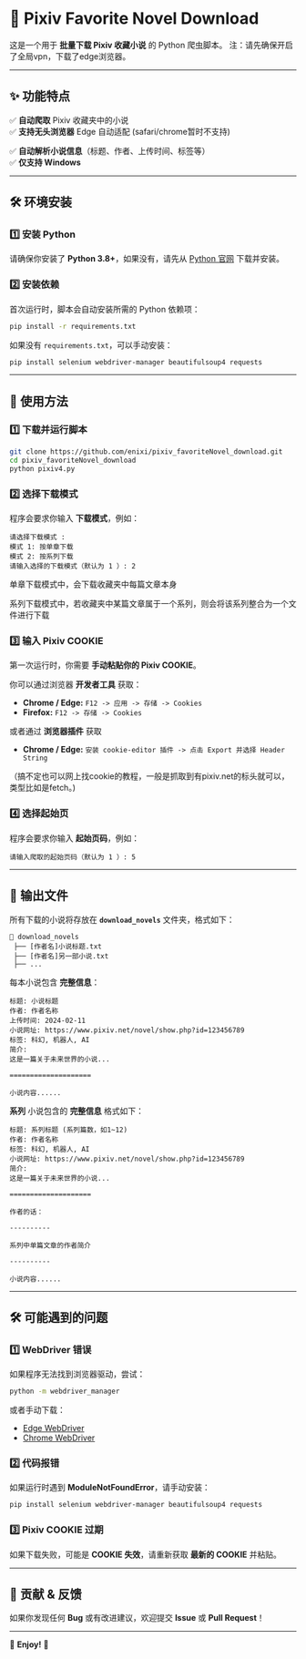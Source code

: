 # 📖 Pixiv Favorite Novel Download

这是一个用于 **批量下载 Pixiv 收藏小说** 的 Python 爬虫脚本。
注：请先确保开启了全局vpn，下载了edge浏览器。

---
## ✨ 功能特点
✅ **自动爬取** Pixiv 收藏夹中的小说  
✅ **支持无头浏览器** Edge 自动适配 (safari/chrome暂时不支持) 

✅ **自动解析小说信息**（标题、作者、上传时间、标签等）  
✅ **仅支持 Windows**  

---
## 🛠️ 环境安装
### **1️⃣ 安装 Python**
请确保你安装了 **Python 3.8+**，如果没有，请先从 [Python 官网](https://www.python.org/) 下载并安装。

### **2️⃣ 安装依赖**
首次运行时，脚本会自动安装所需的 Python 依赖项：
```bash
pip install -r requirements.txt
```
如果没有 `requirements.txt`，可以手动安装：
```bash
pip install selenium webdriver-manager beautifulsoup4 requests
```

---
## 🚀 使用方法
### **1️⃣ 下载并运行脚本**
```bash
git clone https://github.com/enixi/pixiv_favoriteNovel_download.git
cd pixiv_favoriteNovel_download
python pixiv4.py
```

### **2️⃣ 选择下载模式**

程序会要求你输入 **下载模式**，例如：
```
请选择下载模式 : 
模式 1: 按单章下载
模式 2: 按系列下载
请输入选择的下载模式（默认为 1 ）: 2
```

单章下载模式中，会下载收藏夹中每篇文章本身

系列下载模式中，若收藏夹中某篇文章属于一个系列，则会将该系列整合为一个文件进行下载

### **3️⃣ 输入 Pixiv COOKIE**
第一次运行时，你需要 **手动粘贴你的 Pixiv COOKIE**。

你可以通过浏览器 **开发者工具** 获取：
- **Chrome / Edge:** `F12 -> 应用 -> 存储 -> Cookies`
- **Firefox:** `F12 -> 存储 -> Cookies`

或者通过 **浏览器插件** 获取
- **Chrome / Edge:** `安装 cookie-editor 插件 -> 点击 Export 并选择 Header String`

（搞不定也可以网上找cookie的教程，一般是抓取到有pixiv.net的标头就可以，类型比如是fetch。)

### **4️⃣ 选择起始页**
程序会要求你输入 **起始页码**，例如：
```
请输入爬取的起始页码（默认为 1 ）: 5
```

---
## 📂 输出文件
所有下载的小说将存放在 **`download_novels`** 文件夹，格式如下：
```
📂 download_novels
 ├── [作者名]小说标题.txt
 ├── [作者名]另一部小说.txt
 ├── ...
```

每本小说包含 **完整信息**：
```
标题: 小说标题
作者: 作者名称
上传时间: 2024-02-11
小说网址: https://www.pixiv.net/novel/show.php?id=123456789
标签: 科幻, 机器人, AI
简介: 
这是一篇关于未来世界的小说...

====================

小说内容......
```

**系列** 小说包含的 **完整信息** 格式如下：

```
标题: 系列标题 (系列篇数，如1~12)
作者: 作者名称
标签: 科幻, 机器人, AI
小说网址: https://www.pixiv.net/novel/show.php?id=123456789
简介: 
这是一篇关于未来世界的小说...

====================

作者的话：

----------

系列中单篇文章的作者简介

----------

小说内容......
```


---
## 🛠️ 可能遇到的问题
### **1️⃣ WebDriver 错误**
如果程序无法找到浏览器驱动，尝试：
```bash
python -m webdriver_manager
```
或者手动下载：
- [Edge WebDriver](https://developer.microsoft.com/en-us/microsoft-edge/tools/webdriver/)
- [Chrome WebDriver](https://chromedriver.chromium.org/downloads)

### **2️⃣ 代码报错**
如果运行时遇到 **ModuleNotFoundError**，请手动安装：
```bash
pip install selenium webdriver-manager beautifulsoup4 requests
```

### **3️⃣ Pixiv COOKIE 过期**
如果下载失败，可能是 **COOKIE 失效**，请重新获取 **最新的 COOKIE** 并粘贴。

---

## 🎉 贡献 & 反馈
如果你发现任何 **Bug** 或有改进建议，欢迎提交 **Issue** 或 **Pull Request**！  

---

🚀 **Enjoy!** 🚀
